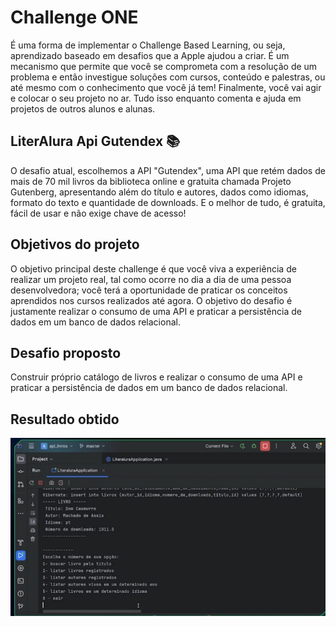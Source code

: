 # Challenge ONE 

É uma forma de implementar o Challenge Based Learning, ou seja, aprendizado baseado em desafios que a Apple ajudou a criar. É um mecanismo que permite que você se comprometa com a resolução de um problema e então investigue
soluções com cursos, conteúdo e palestras, ou até mesmo com o conhecimento que você já tem! Finalmente, você vai agir e colocar o seu projeto no ar. Tudo isso enquanto comenta e ajuda em projetos de outros alunos e alunas.

## LiterAlura Api Gutendex 📚

O desafio atual, escolhemos a API "Gutendex", uma API que retém dados de mais de 70 mil livros da biblioteca online e gratuita chamada Projeto Gutenberg, apresentando além do título e autores, dados como idiomas, formato do texto e quantidade de downloads. 
E o melhor de tudo, é gratuita, fácil de usar e não exige chave de acesso!

##  Objetivos do projeto

O objetivo principal deste challenge é que você viva a experiência de realizar um projeto real, tal como ocorre no dia a dia de uma pessoa desenvolvedora; 
você terá a oportunidade de praticar os conceitos aprendidos nos cursos realizados até agora.
O objetivo do desafio é justamente realizar o consumo de uma API e praticar a persistência de dados em um banco de dados relacional.

## Desafio proposto

Construir próprio catálogo de livros e realizar o consumo de uma API e praticar a persistência de dados em um banco de dados relacional.

## Resultado obtido

<img src="img/produto.jpeg"> 